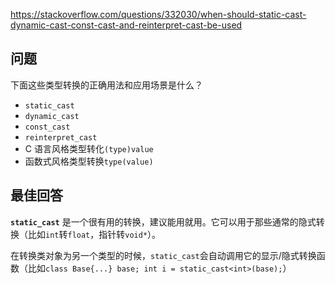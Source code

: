 <https://stackoverflow.com/questions/332030/when-should-static-cast-dynamic-cast-const-cast-and-reinterpret-cast-be-used>

## 问题

下面这些类型转换的正确用法和应用场景是什么？

- `static_cast`
- `dynamic_cast`
- `const_cast`
- `reinterpret_cast`
- C 语言风格类型转化`(type)value`
- 函数式风格类型转换`type(value)`

## 最佳回答

**`static_cast`** 是一个很有用的转换，建议能用就用。它可以用于那些通常的隐式转换（比如`int`转`float`，指针转`void*`）。

在转换类对象为另一个类型的时候，`static_cast`会自动调用它的显示/隐式转换函数（比如`class Base{...} base; int i = static_cast<int>(base);`）
